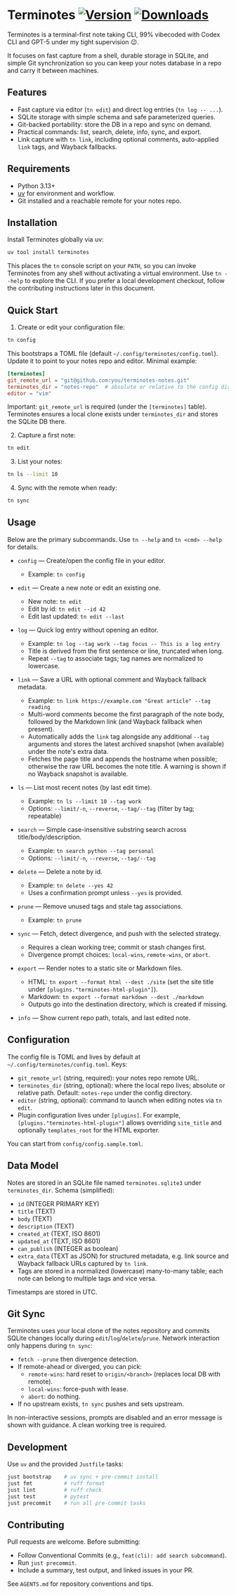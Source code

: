 Terminotes
  [![Version](http://img.shields.io/pypi/v/terminotes.svg?style=flat)](https://pypi.python.org/pypi/terminotes/)
  [![Downloads](https://pepy.tech/badge/terminotes)](https://pepy.tech/project/terminotes)
===

Terminotes is a terminal-first note taking CLI, 99% vibecoded with Codex CLI and GPT-5 under my tight supervision 😉.

It focuses on fast capture from a shell, durable storage in SQLite, and simple Git synchronization so you can keep your notes database in a repo and carry it between machines.


## Features

- Fast capture via editor (`tn edit`) and direct log entries (`tn log -- ...`).
- SQLite storage with simple schema and safe parameterized queries.
- Git-backed portability: store the DB in a repo and sync on demand.
- Practical commands: list, search, delete, info, sync, and export.
- Link capture with `tn link`, including optional comments, auto-applied `link` tags, and Wayback fallbacks.

## Requirements

- Python 3.13+
- [uv](https://github.com/astral-sh/uv) for environment and workflow.
- Git installed and a reachable remote for your notes repo.

## Installation

Install Terminotes globally via uv:

```bash
uv tool install terminotes
```

This places the `tn` console script on your `PATH`, so you can invoke Terminotes from any shell without activating a virtual environment. Use `tn --help` to explore the CLI. If you prefer a local development checkout, follow the contributing instructions later in this document.

## Quick Start

1) Create or edit your configuration file:

```bash
tn config
```

This bootstraps a TOML file (default `~/.config/terminotes/config.toml`). Update it to point to your notes repo and editor. Minimal example:

```toml
[terminotes]
git_remote_url = "git@github.com:you/terminotes-notes.git"
terminotes_dir = "notes-repo"  # absolute or relative to the config dir
editor = "vim"
```

Important: `git_remote_url` is required (under the `[terminotes]` table). Terminotes ensures a local clone exists under `terminotes_dir` and stores the SQLite DB there.

2) Capture a first note:

```bash
tn edit
```

3) List your notes:

```bash
tn ls --limit 10
```

4) Sync with the remote when ready:

```bash
tn sync
```

## Usage

Below are the primary subcommands. Use `tn --help` and `tn <cmd> --help` for details.

- `config` — Create/open the config file in your editor.
  - Example: `tn config`

- `edit` — Create a new note or edit an existing one.
  - New note: `tn edit`
  - Edit by id: `tn edit --id 42`
  - Edit last updated: `tn edit --last`

- `log` — Quick log entry without opening an editor.
  - Example: `tn log --tag work --tag focus -- This is a log entry`
  - Title is derived from the first sentence or line, truncated when long.
  - Repeat `--tag` to associate tags; tag names are normalized to lowercase.
- `link` — Save a URL with optional comment and Wayback fallback metadata.
  - Example: `tn link https://example.com "Great article" --tag reading`
  - Multi-word comments become the first paragraph of the note body, followed by the Markdown link (and Wayback fallback when present).
  - Automatically adds the `link` tag alongside any additional `--tag` arguments and stores the latest archived snapshot (when available) under the note's extra data.
  - Fetches the page title and appends the hostname when possible; otherwise the raw URL becomes the note title. A warning is shown if no Wayback snapshot is available.

- `ls` — List most recent notes (by last edit time).
  - Example: `tn ls --limit 10 --tag work`
  - Options: `--limit/-n`, `--reverse`, `--tag/--tag` (filter by tag; repeatable)

- `search` — Simple case-insensitive substring search across title/body/description.
  - Example: `tn search python --tag personal`
  - Options: `--limit/-n`, `--reverse`, `--tag/--tag`

- `delete` — Delete a note by id.
  - Example: `tn delete --yes 42`
  - Uses a confirmation prompt unless `--yes` is provided.

- `prune` — Remove unused tags and stale tag associations.
  - Example: `tn prune`

- `sync` — Fetch, detect divergence, and push with the selected strategy.
  - Requires a clean working tree; commit or stash changes first.
  - Divergence prompt choices: `local-wins`, `remote-wins`, or `abort`.

- `export` — Render notes to a static site or Markdown files.
  - HTML: `tn export --format html --dest ./site` (set the site title under `[plugins."terminotes-html-plugin"]`).
  - Markdown: `tn export --format markdown --dest ./markdown`
  - Outputs go into the destination directory, which is created if missing.

- `info` — Show current repo path, totals, and last edited note.

## Configuration

The config file is TOML and lives by default at `~/.config/terminotes/config.toml`. Keys:

- `git_remote_url` (string, required): your notes repo remote URL.
- `terminotes_dir` (string, optional): where the local repo lives; absolute or relative path. Default: `notes-repo` under the config directory.
- `editor` (string, optional): command to launch when editing notes via `tn edit`.
- Plugin configuration lives under `[plugins]`. For example, `[plugins."terminotes-html-plugin"]` allows overriding `site_title` and optionally `templates_root` for the HTML exporter.

You can start from `config/config.sample.toml`.

## Data Model

Notes are stored in an SQLite file named `terminotes.sqlite3` under `terminotes_dir`. Schema (simplified):

- `id` (INTEGER PRIMARY KEY)
- `title` (TEXT)
- `body` (TEXT)
- `description` (TEXT)
- `created_at` (TEXT, ISO 8601)
- `updated_at` (TEXT, ISO 8601)
- `can_publish` (INTEGER as boolean)
- `extra_data` (TEXT as JSON) for structured metadata, e.g. link source and Wayback fallback URLs captured by `tn link`.
- Tags are stored in a normalized (lowercase) many-to-many table; each note can belong to multiple tags and vice versa.

Timestamps are stored in UTC.

## Git Sync

Terminotes uses your local clone of the notes repository and commits SQLite changes locally during `edit`/`log`/`delete`/`prune`. Network interaction only happens during `tn sync`:

- `fetch --prune` then divergence detection.
- If remote-ahead or diverged, you can pick:
  - `remote-wins`: hard reset to `origin/<branch>` (replaces local DB with remote).
  - `local-wins`: force-push with lease.
  - `abort`: do nothing.
- If no upstream exists, `tn sync` pushes and sets upstream.

In non-interactive sessions, prompts are disabled and an error message is shown with guidance. A clean working tree is required.

## Development

Use `uv` and the provided `Justfile` tasks:

```bash
just bootstrap    # uv sync + pre-commit install
just fmt          # ruff format
just lint         # ruff check
just test         # pytest
just precommit    # run all pre-commit tasks
```

## Contributing

Pull requests are welcome. Before submitting:

- Follow Conventional Commits (e.g., `feat(cli): add search subcommand`).
- Run `just precommit`.
- Include a summary, test output, and linked issues in your PR.

See `AGENTS.md` for repository conventions and tips.
